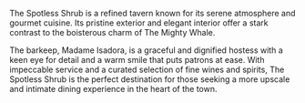 The Spotless Shrub is a refined tavern known for its serene atmosphere and gourmet cuisine. Its pristine exterior and elegant interior offer a stark contrast to the boisterous charm of The Mighty Whale.

The barkeep, Madame Isadora, is a graceful and dignified hostess with a keen eye for detail and a warm smile that puts patrons at ease. With impeccable service and a curated selection of fine wines and spirits, The Spotless Shrub is the perfect destination for those seeking a more upscale and intimate dining experience in the heart of the town.